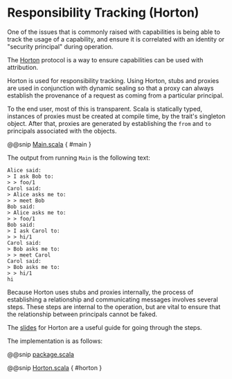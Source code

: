 # Responsibility Tracking (Horton)

One of the issues that is commonly raised with capabilities is being able to track the usage of a capability, and ensure it is correlated with an identity or "security principal" during operation.

The [Horton](https://www.usenix.org/legacy/event/hotsec07/tech/full_papers/miller/miller.pdf) protocol is a way to ensure capabilities can be used with attribution.

Horton is used for responsibility tracking.  Using Horton, stubs and proxies are used in conjunction with dynamic sealing so that a proxy can always establish the provenance of a request as coming from a particular principal.

To the end user, most of this is transparent.  Scala is statically typed, instances of proxies must be created at compile time, by the trait's singleton object.  After that, proxies are generated by establishing the `from` and `to` principals associated with the objects.

@@snip [Main.scala]($examples$/horton/Main.scala) { #main }

The output from running `Main` is the following text:

```
Alice said:
> I ask Bob to:
> > foo/1
Carol said:
> Alice asks me to:
> > meet Bob
Bob said:
> Alice asks me to:
> > foo/1
Bob said:
> I ask Carol to:
> > hi/1
Carol said:
> Bob asks me to:
> > meet Carol
Carol said:
> Bob asks me to:
> > hi/1
hi
```

Because Horton uses stubs and proxies internally, the process of establishing a relationship and communicating messages involves several steps.  These steps are internal to the operation, but are vital to ensure that the relationship between principals cannot be faked.

The [slides](http://www.erights.org/elib/capability/horton/horton-talk.pdf) for Horton are a useful guide for going through the steps.

The implementation is as follows:

@@snip [package.scala]($examples$/horton/package.scala) 

@@snip [Horton.scala]($examples$/horton/Horton.scala) { #horton }